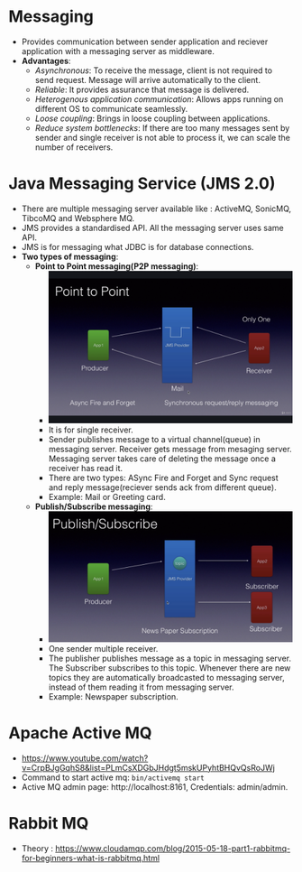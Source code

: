 # Messaging
  - Provides communication between sender application and reciever application with a messaging server as middleware.
  - **Advantages**:
    - _Asynchronous_: To receive the message, client is not required to send request. Message will arrive automatically to the client.
    - _Reliable_: It provides assurance that message is delivered.
    - _Heterogenous application communication_: Allows apps running on different OS to communicate seamlessly.
    - _Loose coupling_: Brings in loose coupling between applications.
    - _Reduce system bottlenecks_: If there are too many messages sent by sender and single receiver is not able to process it, we can scale the number of receivers. 
    
# Java Messaging Service (JMS 2.0)
  - There are multiple messaging server available like : ActiveMQ, SonicMQ, TibcoMQ and Websphere MQ.
  - JMS provides a standardised API. All the messaging server uses same API.
  - JMS is for messaging what JDBC is for database connections.
  - **Two types of messaging**:
    - **Point to Point messaging(P2P messaging)**:
      - <img src="https://github.com/eshita19/rabbitmq/blob/master/p2p.png"></img>
      - It is for single receiver.
      - Sender publishes message to a virtual channel(queue) in  messaging server. Receiver gets message from mesaging server. Messaging server takes care of deleting the message once a receiver has read it.
      - There are two types: ASync Fire and Forget and  Sync request and reply message(reciever sends ack from different queue).
      - Example: Mail or Greeting card.
    - **Publish/Subscribe messaging**: 
      - <img src="https://github.com/eshita19/rabbitmq/blob/master/pub-sub.png"></img>
      - One sender multiple receiver.
      - The publisher publishes message as a topic in messaging server. The Subscriber subscribes to this topic. Whenever there are new topics they are automatically broadcasted to messaging server, instead of them reading it from messaging server.
      - Example: Newspaper subscription.

# Apache Active MQ
  - https://www.youtube.com/watch?v=CrpBJgGqhS8&list=PLmCsXDGbJHdgt5mskUPyhtBHQvQsRoJWj
  - Command to start active mq: `bin/activemq start`
  - Active MQ admin page: http://localhost:8161, Credentials: admin/admin.
  
  

# Rabbit MQ

- Theory : https://www.cloudamqp.com/blog/2015-05-18-part1-rabbitmq-for-beginners-what-is-rabbitmq.html
